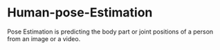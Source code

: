 # Human-pose-Estimation
Pose Estimation is predicting the body part or joint positions of a person from an image or a video.
